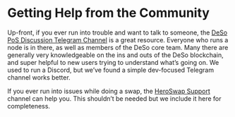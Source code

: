 # Getting Help from the Community

Up-front, if you ever run into trouble and want to talk to someone, the [DeSo PoS Discussion Telegram Channel](https://t.me/deso_pos_discussion) is a great resource. Everyone who runs a node is in there, as well as members of the DeSo core team. Many there are generally very knowledgeable on the ins and outs of the DeSo blockchain, and super helpful to new users trying to understand what’s going on. We used to run a Discord, but we’ve found a simple dev-focused Telegram channel works better.

If you ever run into issues while doing a swap, the [HeroSwap Support](https://t.me/heroswap) channel can help you. This shouldn’t be needed but we include it here for completeness.
